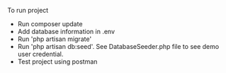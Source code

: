 To run project
* Run composer update
* Add database information in .env
* Run 'php artisan migrate'
* Run 'php artisan db:seed'. See DatabaseSeeder.php file to see demo user credential.
* Test project using postman
